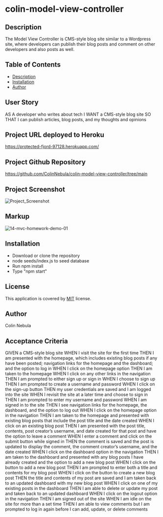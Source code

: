 # colin-model-view-controller

## Description
The Model View Controller is CMS-style blog site similar to a Wordpress site, where developers can publish their blog posts and comment on other developers and also posts as well.

## Table of Contents
  * [Description](#description)
  * [Installation](#installation)
  * [Author](#author)

## User Story
AS A developer who writes about tech
I WANT a CMS-style blog site
SO THAT I can publish articles, blog posts, and my thoughts and opinions

## Project URL deployed to Heroku
https://protected-fjord-97128.herokuapp.com/

## Project Github Repository
https://github.com/ColinNebula/colin-model-view-controller/tree/main

## Project Screenshot
![Project_Screenshot ](https://user-images.githubusercontent.com/57843842/138529684-0239908f-1375-4af2-b439-02e585441cb4.jpg)

## Markup
![14-mvc-homework-demo-01](https://user-images.githubusercontent.com/57843842/136827119-dc9e2f63-d509-45b0-afb2-bc1986c4ed23.gif)

## Installation
* Download or clone the repository 
* node seeds/index.js to seed database
* Run npm install
* Type "npm start"

## License
This application is covered by [MIT](https://opensource.org/licenses/MIT) license.

## Author 
Colin Nebula

## Acceptance Criteria
GIVEN a CMS-style blog site
WHEN I visit the site for the first time
THEN I am presented with the homepage, which includes existing blog posts if any have been posted; navigation links for the homepage and the dashboard; and the option to log in
WHEN I click on the homepage option
THEN I am taken to the homepage
WHEN I click on any other links in the navigation
THEN I am prompted to either sign up or sign in
WHEN I choose to sign up
THEN I am prompted to create a username and password
WHEN I click on the sign-up button
THEN my user credentials are saved and I am logged into the site
WHEN I revisit the site at a later time and choose to sign in
THEN I am prompted to enter my username and password
WHEN I am signed in to the site
THEN I see navigation links for the homepage, the dashboard, and the option to log out
WHEN I click on the homepage option in the navigation
THEN I am taken to the homepage and presented with existing blog posts that include the post title and the date created
WHEN I click on an existing blog post
THEN I am presented with the post title, contents, post creator’s username, and date created for that post and have the option to leave a comment
WHEN I enter a comment and click on the submit button while signed in
THEN the comment is saved and the post is updated to display the comment, the comment creator’s username, and the date created
WHEN I click on the dashboard option in the navigation
THEN I am taken to the dashboard and presented with any blog posts I have already created and the option to add a new blog post
WHEN I click on the button to add a new blog post
THEN I am prompted to enter both a title and contents for my blog post
WHEN I click on the button to create a new blog post
THEN the title and contents of my post are saved and I am taken back to an updated dashboard with my new blog post
WHEN I click on one of my existing posts in the dashboard
THEN I am able to delete or update my post and taken back to an updated dashboard
WHEN I click on the logout option in the navigation
THEN I am signed out of the site
WHEN I am idle on the site for more than a set time
THEN I am able to view comments but I am prompted to log in again before I can add, update, or delete comments